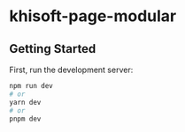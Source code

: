# khisoft-page-modular

## Getting Started

First, run the development server:

```bash
npm run dev
# or
yarn dev
# or
pnpm dev
```